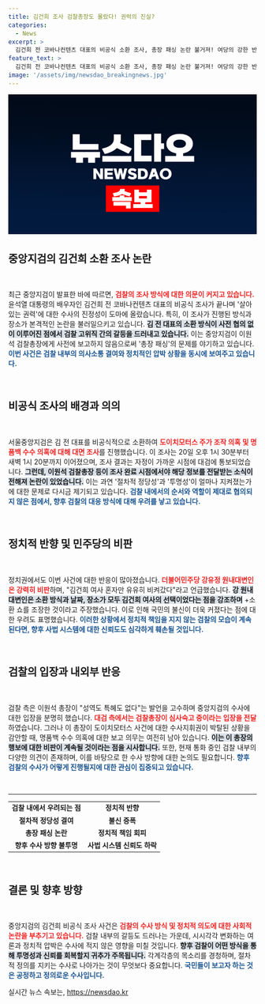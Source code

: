 ```yaml
---
title: 김건희 조사 검찰총장도 몰랐다! 권력의 진실?
categories:
  - News
excerpt: >
  김건희 전 코바나컨텐츠 대표의 비공식 소환 조사, 총장 패싱 논란 불거져! 여당의 강한 반발과 함께 살아있는 권력에 대한 검찰의 수사 의지가 시험대에 오르고 있다. 과연 검찰은 국민의 신뢰를 회복할 수 있을까?
feature_text: >
  김건희 전 코바나컨텐츠 대표의 비공식 소환 조사, 총장 패싱 논란 불거져! 여당의 강한 반발과 함께 살아있는 권력에 대한 검찰의 수사 의지가 시험대에 오르고 있다. 과연 검찰은 국민의 신뢰를 회복할 수 있을까?
image: '/assets/img/newsdao_breakingnews.jpg'
---
```


<p><img src="/assets/img/newsdao_breakingnews.jpg" alt="flaretime 속보" /></p>

<h2 data-ke-size="size26">중앙지검의 김건희 소환 조사 논란</h2>

<p data-ke-size="size16">&nbsp;</p>

<p>최근 중앙지검이 발표한 바에 따르면, <b><span style="color: #ee2323;">검찰의 조사 방식에 대한 의문이 커지고 있습니다.</span></b> 윤석열 대통령의 배우자인 김건희 전 코바나컨텐츠 대표의 비공식 조사가 끝나며 '살아있는 권력'에 대한 수사의 진정성이 도마에 올랐습니다. 특히, 이 조사가 진행된 방식과 장소가 본격적인 논란을 불러일으키고 있습니다. <b><span style="background-color: #21538527;">김 전 대표의 소환 방식이 사전 협의 없이 이루어진 점에서 검찰 고위직 간의 갈등을 드러내고 있습니다.</span></b> 이는 중앙지검이 이원석 검찰총장에게 사전에 보고하지 않음으로써 '총장 패싱'의 문제를 야기하고 있습니다. <b><span style="color: #1a5490;">이번 사건은 검찰 내부의 의사소통 결여와 정치적인 압박 상황을 동시에 보여주고 있습니다.</span></b></p>

<p data-ke-size="size16">&nbsp;</p>

<h2 data-ke-size="size26">비공식 조사의 배경과 의의</h2>

<p data-ke-size="size16">&nbsp;</p>

<p>서울중앙지검은 김 전 대표를 비공식적으로 소환하여 <b><span style="color: #ee2323;">도이치모터스 주가 조작 의혹 및 명품백 수수 의혹에 대해 대면 조사</span></b>를 진행했습니다. 이 조사는 20일 오후 1시 30분부터 새벽 1시 20분까지 이어졌으며, 조사 결과는 자정이 가까운 시점에 대검에 통보되었습니다. <b><span style="background-color: #21538527;">그런데, 이원석 검찰총장 등이 조사 완료 시점에서야 해당 정보를 전달받는 소식이 전해져 논란이 있었습니다.</span></b> 이는 과연 '절차적 정당성'과 '투명성'이 얼마나 지켜졌는가에 대한 문제로 다시금 제기되고 있습니다. <b><span style="color: #1a5490;">검찰 내에서의 순서와 역할이 제대로 협의되지 않은 점에서, 향후 검찰의 대응 방식에 대해 우려를 낳고 있습니다.</span></b></p>

<p data-ke-size="size16">&nbsp;</p>

<h2 data-ke-size="size26">정치적 반향 및 민주당의 비판</h2>

<p data-ke-size="size16">&nbsp;</p>

<p>정치권에서도 이번 사건에 대한 반응이 많아졌습니다. <b><span style="color: #ee2323;">더불어민주당 강유정 원내대변인은 강력히 비판</span></b>하며, "김건희 여사 혼자만 유유히 비켜갔다"라고 언급했습니다. <b><span style="background-color: #21538527;">강 원내대변인은 소환 방식과 날짜, 장소가 모두 김건희 여사의 선택이었다는 점을 강조하며</span></b> +소환 쇼를 조장한 것이라고 주장했습니다. 이로 인해 국민의 불신이 더욱 커졌다는 점에 대한 우려도 표명했습니다. <b><span style="color: #1a5490;">이러한 상황에서 정치적 책임을 지지 않는 검찰의 모습이 계속된다면, 향후 사법 시스템에 대한 신뢰도도 심각하게 훼손될 것입니다.</span></b></p>

<p data-ke-size="size16">&nbsp;</p>

<h2 data-ke-size="size26">검찰의 입장과 내외부 반응</h2>

<p data-ke-size="size16">&nbsp;</p>

<p>검찰 측은 이원석 총장이 "성역도 특혜도 없다"는 발언을 고수하며 중앙지검의 수사에 대한 입장을 분명히 했습니다. <b><span style="color: #ee2323;">대검 측에서는 검찰총장이 심사숙고 중이라는 입장을 전달</span></b>하였습니다. 그러나 이 총장이 도이치모터스 사건에 대한 수사지휘권이 박탈된 상황을 감안할 때, 명품백 수수 의혹에 대한 보고 의무는 여전히 남아 있습니다. <b><span style="background-color: #21538527;">이는 이 총장의 행보에 대한 비판이 계속될 것이라는 점을 시사합니다.</span></b> 또한, 현재 통화 중인 검찰 내부의 다양한 의견이 존재하며, 이를 바탕으로 한 수사 방향에 대한 논의도 필요합니다. <b><span style="color: #1a5490;">향후 검찰의 수사가 어떻게 진행될지에 대한 관심이 집중되고 있습니다.</span></b></p>

<p data-ke-size="size16">&nbsp;</p>

<hr>

<table style="width: 100%; border-collapse: collapse;">
    <tbody>
        <tr>
            <td style="text-align: center; height: 17px;"><b>검찰 내에서 우려되는 점</b></td>
            <td style="text-align: center; height: 17px;"><b>정치적 반향</b></td>
        </tr>
        <tr>
            <td style="text-align: center; height: 17px;"><b>절차적 정당성 결여</b></td>
            <td style="text-align: center; height: 17px;"><b>불신 증폭</b></td>
        </tr>
        <tr>
            <td style="text-align: center; height: 17px;"><b>총장 패싱 논란</b></td>
            <td style="text-align: center; height: 17px;"><b>정치적 책임 회피</b></td>
        </tr>
        <tr>
            <td style="text-align: center; height: 17px;"><b>향후 수사 방향 불투명</b></td>
            <td style="text-align: center; height: 17px;"><b>사법 시스템 신뢰도 하락</b></td>
        </tr>
    </tbody>
</table>

<p data-ke-size="size16">&nbsp;</p>

<h2 data-ke-size="size26">결론 및 향후 방향</h2>

<p data-ke-size="size16">&nbsp;</p>

<p>중앙지검의 김건희 비공식 조사 사건은 <b><span style="color: #ee2323;">검찰의 수사 방식 및 정치적 의도에 대한 사회적 논란을 부추기고 있습니다.</span></b> 검찰 내부의 갈등도 드러나는 가운데, 시시각각 변화하는 여론과 정치적 압박은 수사에 적지 않은 영향을 미칠 것입니다. <b><span style="background-color: #21538527;">향후 검찰이 어떤 방식을 통해 투명성과 신뢰를 회복할지 귀추가 주목됩니다.</span></b> 각계각층의 목소리를 경청하며, 절차적 정의를 지키는 수사로 나아가는 것이 무엇보다 중요합니다. <b><span style="color: #1a5490;">국민들이 보고자 하는 것은 공정하고 정의로운 수사입니다.</span></b></p>
실시간 뉴스 속보는, <a href="https://newsdao.kr" rel="dofollow">https://newsdao.kr</a>


